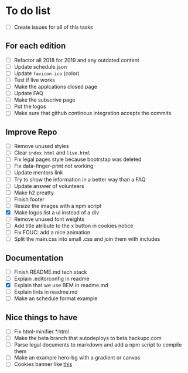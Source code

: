 # To do list

- [ ] Create issues for all of this tasks

## For each edition

- [ ] Refactor all 2018 for 2019 and any outdated content
- [ ] Update schedule.json
- [ ] Update `favicon.ico` (color)
- [ ] Test if live works
- [ ] Make the applcations closed page
- [ ] Update FAQ
- [ ] Make the subscrive page
- [ ] Put the logos
- [ ] Make sure that github continous integration accepts the commits

## Improve Repo

- [ ] Remove unused styles
- [ ] Clear `index.html` and `live.html`
- [ ] Fix legal pages style because bootrstap was deleted
- [ ] Fix data-finger-print not working
- [ ] Update mentors link
- [ ] Try to show the information in a better way than a FAQ
- [ ] Update answer of volunteers
- [ ] Make h2 preatty
- [ ] Finish footer
- [ ] Resize the images with a npm script
- [x] Make logos list a ul instead of a div
- [ ] Remove unused font weights
- [ ] Add title atribute to the x button in cookies notice
- [ ] Fix FOUC: add a nice animation
- [ ] Split the main.css into small .css and join them with includes

## Documentation

- [ ] Finish README.md tech stack
- [ ] Explain .editorconfig in readme
- [x] Explain that we use BEM in readme.md
- [ ] Explain lints in readme.md
- [ ] Make an schedule format example

## Nice things to have

- [ ] Fix html-minifier *.html
- [ ] Make the beta branch that autodeploys to beta.hackupc.com
- [ ] Parse legal documents to markdown and add a npm script to compile them
- [ ] Make an example hero-bg with a gradient or canvas
- [ ] Cookies banner like [this](https://speckyboy.com/)
